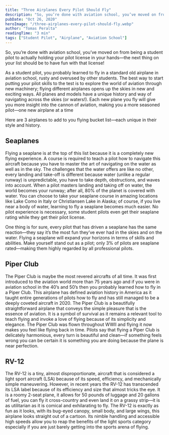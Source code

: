 ```yaml
---
title: "Three Airplanes Every Pilot Should Fly"
description: "So, you’re done with aviation school, you’ve moved on from being a student pilot to actually holding your pilot license in your hands—the next thing on your list should be to have fun with that license!"
pubDate: "Oct 26, 2020"
heroImage: "/three-airplanes-every-pilot-should-fly.webp"
author: "Tomas Peralta"
readingTime: "3 min"
tags: ["Student Pilot", "Airplane", "Aviation School"]
---
```


So, you’re done with aviation school, you’ve moved on from being a student pilot to actually holding your pilot license in your hands—the next thing on your list should be to have fun with that license!

As a student pilot, you probably learned to fly in a standard old airplane in aviation school, rusty and overused by other students. The best way to start putting your pilot skills to the test is to explore the world of aviation through new machinery; flying different airplanes opens up the skies in new and exciting ways. All planes and models have a unique history and way of navigating across the skies (or waters!). Each new plane you fly will give you more insight into the cannon of aviation, making you a more seasoned pilot—one new airplane at a time

Here are 3 airplanes to add to you flying bucket list—each unique in their style and history.

## Seaplanes

Flying a seaplane is at the top of this list because it is a completely new flying experience. A course is required to teach a pilot how to navigate this aircraft because you have to master the art of navigating on the water as well as in the sky. The challenges that the water offers are like no other, every landing and take-off is different because water (unlike a regular runway) is unpredictable, you have to take depth, obstructions, and waves into account. When a pilot masters landing and taking off on water, the world becomes your runway; after all, 80% of the planet is covered with water. You can choose to take your seaplane course in amazing locations like Lake Como in Italy or Christiansen Lake in Alaska; of course, if you live near a body of water, learning to fly a seaplane becomes much easier. No pilot experience is necessary, some student pilots even get their seaplane rating while they get their pilot license.

One thing is for sure, every pilot that has driven a seaplane has the same reaction—they say it’s the most fun they’ve ever had in the skies and on the water. Flying a seaplane will expand your horizons in terms of skills and abilities. Make yourself stand out as a pilot; only 3% of pilots are seaplane rated—making them highly regarded by all professional pilots.

## Piper Club

The Piper Club is maybe the most revered aircrafts of all time. It was first introduced to the aviation world more than 75 years ago and if you were in aviation school in the 40’s and 50’s then you probably learned how to fly in a Piper Club. This airplane has defined aviation history in America as it taught entire generations of pilots how to fly and has still managed to be a deeply coveted aircraft in 2020. The Piper Club is a beautifully straightforward airplane that conveys the simple pleasure that is the essence of aviation. It is a symbol of survival as it remains a relevant tool to teach flying and invoke a love of flying because of its simplicity and elegance. The Piper Club was flown throughout WWII and flying it now makes you feel like flying back in time. Pilots say that flying a Piper Club is delicately harmonious, every turn is beautiful and clean—if something feels wrong you can be certain it is something you are doing because the plane is near perfection.

## RV-12

The RV-12 is a tiny, almost disproportionate, aircraft that is considered a light sport aircraft (LSA) because of its speed, efficiency, and mechanically simple maneuvering. However, in recent years the RV-12 has transcended its LSA label because of its efficiency and size that almost tricks the eye. It is a roomy 2-seat plane, it allows for 50 pounds of luggage and 20 gallons of fuel, you can fly it cross-country and even land it on a grassy strip—it is as utilitarian as it is comical and exhilarating to fly. The RV-12 is exactly as fun as it looks, with its bug-eyed canopy, small body, and large wings, this airplane looks straight out of a cartoon. Its nimble handling and accessible high speeds allow you to reap the benefits of the light sports category especially if you are just barely getting into the sports arena of flying.
